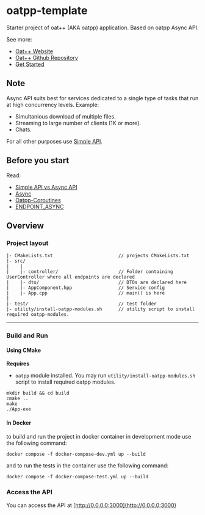 # oatpp-template

Starter project of oat++ (AKA oatpp) application. Based on oatpp Async API.

See more:

-   [Oat++ Website](https://oatpp.io/)
-   [Oat++ Github Repository](https://github.com/oatpp/oatpp)
-   [Get Started](https://oatpp.io/docs/start)

## Note

Async API suits best for services dedicated to a single type of tasks that run at high concurrency levels.
Example:

-   Simultanious download of multiple files.
-   Streaming to large number of clients (1K or more).
-   Chats.

For all other purposes use [Simple API](https://github.com/oatpp/oatpp-starter).

## Before you start

Read:

-   [Simple API vs Async API](https://oatpp.io/docs/simple-vs-async/)
-   [Async](https://oatpp.io/docs/async/)
-   [Oatpp-Coroutines](https://oatpp.io/docs/oatpp-coroutines/)
-   [ENDPOINT_ASYNC](https://oatpp.io/docs/components/api-controller/#endpoint-async-specifics)

## Overview

### Project layout

```
|- CMakeLists.txt                        // projects CMakeLists.txt
|- src/
|    |
|    |- controller/                      // Folder containing UserController where all endpoints are declared
|    |- dto/                             // DTOs are declared here
|    |- AppComponent.hpp                 // Service config
|    |- App.cpp                          // main() is here
|
|- test/                                 // test folder
|- utility/install-oatpp-modules.sh      // utility script to install required oatpp-modules.
```

---

### Build and Run

#### Using CMake

**Requires**

-   `oatpp` module installed. You may run `utility/install-oatpp-modules.sh`
    script to install required oatpp modules.

```
mkdir build && cd build
cmake ..
make
./App-exe

```

#### In Docker

to build and run the project in docker container in development mode use the following command:

```
docker compose -f docker-compose-dev.yml up --build
```

and to run the tests in the container use the following command:

```
docker compose -f docker-compose-test.yml up --build
```

### Access the API

You can access the API at [http://0.0.0.0:3000](http://0.0.0.0:3000)
